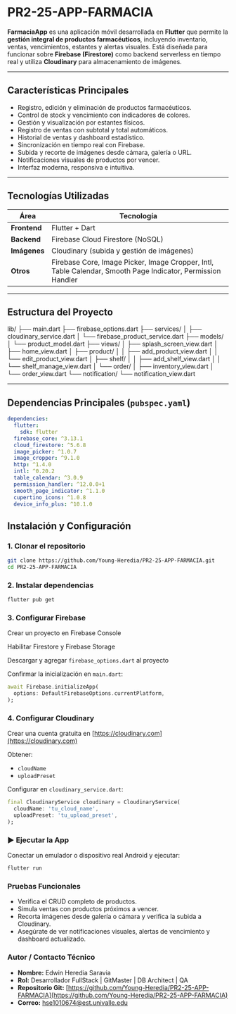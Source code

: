 # PR2-25-APP-FARMACIA

**FarmaciaApp** es una aplicación móvil desarrollada en **Flutter** que permite la **gestión integral de productos farmacéuticos**, incluyendo inventario, ventas, vencimientos, estantes y alertas visuales. Está diseñada para funcionar sobre **Firebase (Firestore)** como backend serverless en tiempo real y utiliza **Cloudinary** para almacenamiento de imágenes.

---

## Características Principales

- Registro, edición y eliminación de productos farmacéuticos.
- Control de stock y vencimiento con indicadores de colores.
- Gestión y visualización por estantes físicos.
- Registro de ventas con subtotal y total automáticos.
- Historial de ventas y dashboard estadístico.
- Sincronización en tiempo real con Firebase.
- Subida y recorte de imágenes desde cámara, galería o URL.
- Notificaciones visuales de productos por vencer.
- Interfaz moderna, responsiva e intuitiva.

---

## Tecnologías Utilizadas

| Área        | Tecnología                                                                 |
|-------------|-----------------------------------------------------------------------------|
| **Frontend**| Flutter + Dart                                                              |
| **Backend** | Firebase Cloud Firestore (NoSQL)                                            |
| **Imágenes**| Cloudinary (subida y gestión de imágenes)                                   |
| **Otros**   | Firebase Core, Image Picker, Image Cropper, Intl, Table Calendar, Smooth Page Indicator, Permission Handler |

---

## Estructura del Proyecto
lib/
├── main.dart
├── firebase_options.dart
├── services/
│ ├── cloudinary_service.dart
│ └── firebase_product_service.dart
├── models/
│ └── product_model.dart
├── views/
│ ├── splash_screen_view.dart
│ ├── home_view.dart
│ ├── product/
│ │ ├── add_product_view.dart
│ │ └── edit_product_view.dart
│ ├── shelf/
│ │ ├── add_shelf_view.dart
│ │ └── shelf_manage_view.dart
│ └── order/
│ ├── inventory_view.dart
│ └── order_view.dart
└── notification/
└── notification_view.dart

---

## Dependencias Principales (`pubspec.yaml`)

```yaml
dependencies:
  flutter:
    sdk: flutter
  firebase_core: ^3.13.1
  cloud_firestore: ^5.6.8
  image_picker: ^1.0.7
  image_cropper: ^9.1.0
  http: ^1.4.0
  intl: ^0.20.2
  table_calendar: ^3.0.9
  permission_handler: ^12.0.0+1
  smooth_page_indicator: ^1.1.0
  cupertino_icons: ^1.0.8
  device_info_plus: ^10.1.0
```

## Instalación y Configuración

### 1. Clonar el repositorio

```bash
git clone https://github.com/Young-Heredia/PR2-25-APP-FARMACIA.git
cd PR2-25-APP-FARMACIA
```

### 2. Instalar dependencias

```bash
flutter pub get
```

### 3. Configurar Firebase

Crear un proyecto en Firebase Console

Habilitar Firestore y Firebase Storage

Descargar y agregar `firebase_options.dart` al proyecto

Confirmar la inicialización en `main.dart`:

```dart
await Firebase.initializeApp(
  options: DefaultFirebaseOptions.currentPlatform,
);
```

### 4. Configurar Cloudinary

Crear una cuenta gratuita en [https://cloudinary.com](https://cloudinary.com)

Obtener:

- `cloudName`
- `uploadPreset`

Configurar en `cloudinary_service.dart`:

```dart
final CloudinaryService cloudinary = CloudinaryService(
  cloudName: 'tu_cloud_name',
  uploadPreset: 'tu_upload_preset',
);
```

### ▶️ Ejecutar la App

Conectar un emulador o dispositivo real Android y ejecutar:

```bash
flutter run
```

### Pruebas Funcionales

- Verifica el CRUD completo de productos.
- Simula ventas con productos próximos a vencer.
- Recorta imágenes desde galería o cámara y verifica la subida a Cloudinary.
- Asegúrate de ver notificaciones visuales, alertas de vencimiento y dashboard actualizado.


### Autor / Contacto Técnico

- **Nombre:** Edwin Heredia Saravia  
- **Rol:** Desarrollador FullStack | GitMaster | DB Architect | QA  
- **Repositorio Git:** [https://github.com/Young-Heredia/PR2-25-APP-FARMACIA](https://github.com/Young-Heredia/PR2-25-APP-FARMACIA)  
- **Correo:** hse1010674@est.univalle.edu
